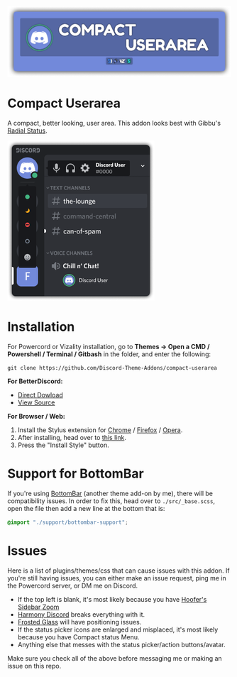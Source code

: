 ![Banner](./assets/banner.png)

# Compact Userarea
A compact, better looking, user area. This addon looks best with Gibbu's [Radial Status](https://github.com/DiscordStyles/RadialStatus).

![Preview](./screenshots/preview.png)

# Installation
For Powercord or Vizality installation, go to **Themes -> Open a CMD / Powershell / Terminal / Gitbash** in the folder, and enter the following:
```
git clone https://github.com/Discord-Theme-Addons/compact-userarea
```

**For BetterDiscord:**
- [Direct Dowload](https://betterdiscord.net/ghdl?id=3656)
- [View Source](https://raw.githack.com/Discord-Theme-Addons/compact-userarea/main/src/support/CompactUserarea.theme.css)

**For Browser / Web:**
1. Install the Stylus extension for [Chrome](https://chrome.google.com/webstore/detail/stylus/clngdbkpkpeebahjckkjfobafhncgmne) / [Firefox](https://addons.mozilla.org/en-US/firefox/addon/styl-us/) / [Opera](https://github.com/openstyles/stylus/wiki/Opera,-Outdated-Stylus).
2. After installing, head over to [this link](https://raw.githack.com/Discord-Theme-Addons/compact-userarea/main/src/support/CompactUserarea.user.css).
3. Press the "Install Style" button.

# Support for BottomBar
If you're using [BottomBar](https://github.com/Discord-Theme-Addons/bottom-bar) (another theme add-on by me), there will be compatibility issues. In order to fix this, head over to `./src/_base.scss`, open the file then add a new line at the bottom that is:
```css
@import "./support/bottombar-support";
```

# Issues
Here is a list of plugins/themes/css that can cause issues with this addon. If you're still having issues, you can either make an issue request, ping me in the Powercord server, or DM me on Discord.

- If the top left is blank, it's most likely because you have [Hoofer's Sidebar Zoom](https://github.com/HooferDevelops/sidebar-zoom)
- [Harmony Discord](https://github.com/KraXen72/harmony-discord) breaks everything with it. 
- [Frosted Glass](https://github.com/DiscordStyles/FrostedGlass) will have positioning issues.
- If the status picker icons are enlarged and misplaced, it's most likely because you have Compact status Menu.
- Anything else that messes with the status picker/action buttons/avatar.

Make sure you check all of the above before messaging me or making an issue on this repo.
